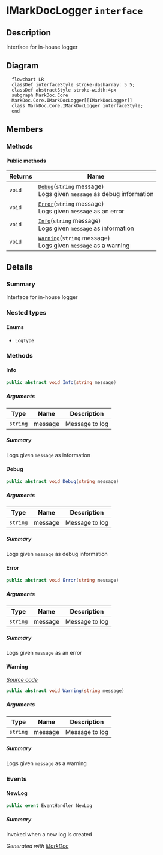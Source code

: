 # IMarkDocLogger `interface`

## Description
Interface for in-house logger

## Diagram
```mermaid
  flowchart LR
  classDef interfaceStyle stroke-dasharray: 5 5;
  classDef abstractStyle stroke-width:4px
  subgraph MarkDoc.Core
  MarkDoc.Core.IMarkDocLogger[[IMarkDocLogger]]
  class MarkDoc.Core.IMarkDocLogger interfaceStyle;
  end
```

## Members
### Methods
#### Public  methods
| Returns | Name |
| --- | --- |
| `void` | [`Debug`](markdoc/core/IMarkDocLogger.md#debug)(`string` message)<br>Logs given `message` as debug information |
| `void` | [`Error`](markdoc/core/IMarkDocLogger.md#error)(`string` message)<br>Logs given `message` as an error |
| `void` | [`Info`](markdoc/core/IMarkDocLogger.md#info)(`string` message)<br>Logs given `message` as information |
| `void` | [`Warning`](markdoc/core/IMarkDocLogger.md#warning)(`string` message)<br>Logs given `message` as a warning |

## Details
### Summary
Interface for in-house logger

### Nested types
#### Enums
 - `LogType`

### Methods
#### Info
```csharp
public abstract void Info(string message)
```
##### Arguments
| Type | Name | Description |
| --- | --- | --- |
| `string` | message | Message to log |

##### Summary
Logs given `message` as information

#### Debug
```csharp
public abstract void Debug(string message)
```
##### Arguments
| Type | Name | Description |
| --- | --- | --- |
| `string` | message | Message to log |

##### Summary
Logs given `message` as debug information

#### Error
```csharp
public abstract void Error(string message)
```
##### Arguments
| Type | Name | Description |
| --- | --- | --- |
| `string` | message | Message to log |

##### Summary
Logs given `message` as an error

#### Warning
[*Source code*](https://github.com///blob//src/Libraries/Core/MarkDoc.Members/Types/TreeNode.cs#L14)
```csharp
public abstract void Warning(string message)
```
##### Arguments
| Type | Name | Description |
| --- | --- | --- |
| `string` | message | Message to log |

##### Summary
Logs given `message` as a warning

### Events
#### NewLog
```csharp
public event EventHandler NewLog
```
##### Summary
Invoked when a new log is created

*Generated with* [*MarkDoc*](https://github.com/hailstorm75/MarkDoc.Core)
